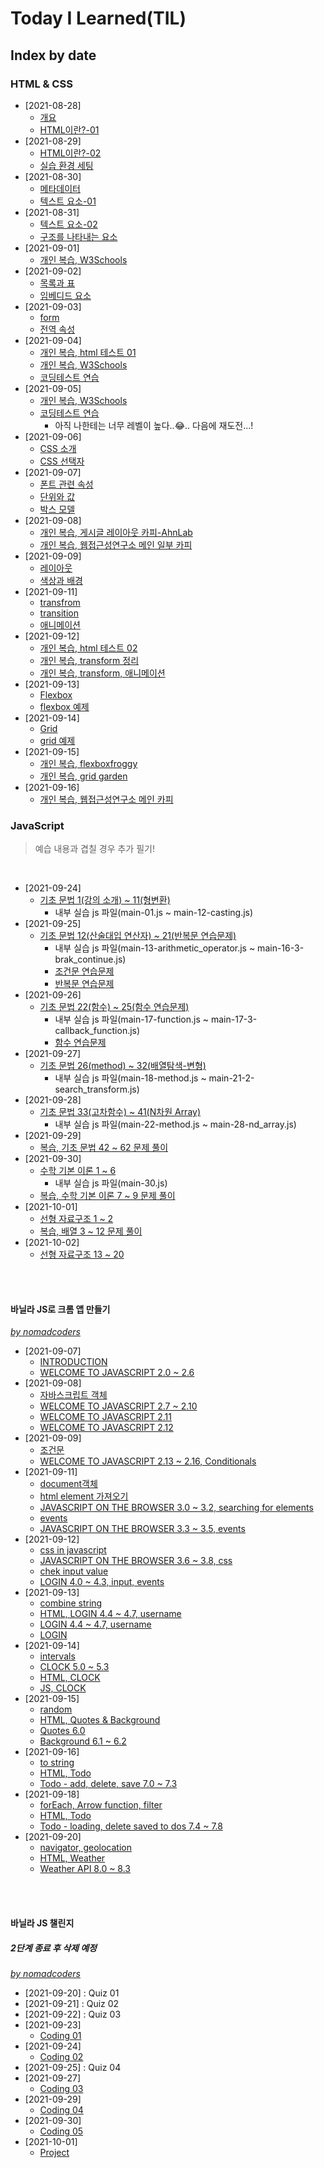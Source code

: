 # Today I Learned(TIL)

## Index by date
### HTML & CSS
- [2021-08-28]
  - [개요](./html/00_html-summary.md#%EA%B0%9C%EC%9A%94)
  - [HTML이란?-01](./html/00_html-summary.md#html%EC%9D%B4%EB%9E%80-01)
- [2021-08-29]
  - [HTML이란?-02](./html/00_html-summary.md#html%EC%9D%B4%EB%9E%80-02)
  - [실습 환경 세팅](./html/210829_index.html)
- [2021-08-30]
  - [메타데이터](./html/00_html-summary.md#%EB%A9%94%ED%83%80%EB%8D%B0%EC%9D%B4%ED%84%B0)
  - [텍스트 요소-01](./html/00_html-summary.md#%ED%85%8D%EC%8A%A4%ED%8A%B8-%EC%9A%94%EC%86%8C-01)
- [2021-08-31]
  - [텍스트 요소-02](./html/00_html-summary.md#%ED%85%8D%EC%8A%A4%ED%8A%B8-%EC%9A%94%EC%86%8C-02)
  - [구조를 나타내는 요소](./html/00_html-summary.md#%EA%B5%AC%EC%A1%B0%EB%A5%BC-%EB%82%98%ED%83%80%EB%82%B4%EB%8A%94-%EC%9A%94%EC%86%8C)
- [2021-09-01]
  - [개인 복습, W3Schools](./html/210901_html-review.html)
- [2021-09-02]
  - [목록과 표](./html/00_html-summary.md#%EB%AA%A9%EB%A1%9D%EA%B3%BC-%ED%91%9C)
  - [임베디드 요소](./html/00_html-summary.md#%EC%9E%84%EB%B2%A0%EB%94%94%EB%93%9C-%EC%9A%94%EC%86%8C)
- [2021-09-03]
  - [form](./html/00_html-summary.md#form)
  - [전역 속성](./html/00_html-summary.md#%EC%A0%84%EC%97%AD-%EC%86%8D%EC%84%B1)
- [2021-09-04]
  - [개인 복습, html 테스트 01](./html/210904_html-test.html)
  - [개인 복습, W3Schools](./html/210904_html-review.html)
  - [코딩테스트 연습](./html/210904_coding-test.js)
- [2021-09-05]
  - [개인 복습, W3Schools](./html/210905_html-review.html)
  - [코딩테스트 연습](./html/210905_coding-test.js)
    - 아직 나한테는 너무 레벨이 높다..😂.. 다음에 재도전...!
- [2021-09-06]
  - [CSS 소개](./html/00_html-summary.md#CSS-%EC%86%8C%EA%B0%9C)
  - [CSS 선택자](./html/00_html-summary.md#CSS-%EC%84%A0%ED%83%9D%EC%9E%90)
- [2021-09-07]
  - [폰트 관련 속성](./html/00_html-summary.md#%ED%8F%B0%ED%8A%B8-%EA%B4%80%EB%A0%A8-%EC%86%8D%EC%84%B1)
  - [단위와 값](./html/00_html-summary.md#%EB%8B%A8%EC%9C%84%EC%99%80-%EA%B0%92)
  - [박스 모델](./html/00_html-summary.md#%EB%B0%95%EC%8A%A4-%EB%AA%A8%EB%8D%B8)
- [2021-09-08]
  - [개인 복습, 게시글 레이아웃 카피-AhnLab](./html/_project/01_ahn/210908_example-ahnlab.html)
  - [개인 복습, 웹접근성연구소 메인 일부 카피](./html/_project/02_wah/210908_example-wah.html)
- [2021-09-09]
  - [레이아웃](./html/00_html-summary.md#%EB%A0%88%EC%9D%B4%EC%95%84%EC%9B%83)
  - [색상과 배경](./html/00_html-summary.md#%EC%83%89%EC%83%81%EA%B3%BC-%EB%B0%B0%EA%B2%BD)
- [2021-09-11]
  - [transfrom](./html/00_html-summary.md#transform)
  - [transition](./html/00_html-summary.md#transition)
  - [애니메이션](./html/00_html-summary.md#%EC%95%A0%EB%8B%88%EB%A9%94%EC%9D%B4%EC%85%98)
- [2021-09-12]
  - [개인 복습, html 테스트 02](./html/210912_html-test.html)
  - [개인 복습, transform 정리](./html/210912_html-transform.html)
  - [개인 복습, transform, 애니메이션](./html/210912_html-cube.html)
- [2021-09-13]
  - [Flexbox](./html/00_html-summary.md#Flexbox)
  - [flexbox 예제](./html/210913_css-21_flexbox.html)
- [2021-09-14]
  - [Grid](./html/00_html-summary.md#Grid)
  - [grid 예제](./html/210914_css-22_grid.html)
- [2021-09-15]
  - [개인 복습, flexboxfroggy](./html/210915_html-flexboxfroggy.md)
  - [개인 복습, grid garden](./html/210915_html-gridgarden.md)
- [2021-09-16]
  - [개인 복습, 웹접근성연구소 메인 카피](./html/_project/03_wah-responsive/index.html)

### JavaScript
> 예습 내용과 겹칠 경우 추가 필기!
<br>

- [2021-09-24]
  - [기초 문법 1(강의 소개) ~ 11(형변환)](./javascript/00_javascript-summary.md#JavaScript%3F)
    - 내부 실습 js 파일(main-01.js ~ main-12-casting.js)
- [2021-09-25]
  - [기초 문법 12(산술대입 연산자) ~ 21(반복문 연습문제)](./javascript/00_javascript-summary.md#%EC%97%B0%EC%82%B0%EC%9E%90)
    - 내부 실습 js 파일(main-13-arithmetic_operator.js ~ main-16-3-brak_continue.js)
    - [조건문 연습문제](./javascript/zerobase/test/basic/15-test.js)
    - [반복문 연습문제](./javascript/zerobase/test/basic/16-test.js)
- [2021-09-26]
  - [기초 문법 22(함수) ~ 25(함수 연습문제)](./javascript/00_javascript-summary.md#Function)
    - 내부 실습 js 파일(main-17-function.js ~ main-17-3-callback_function.js)
    - [함수 연습문제](./javascript/zerobase/test/basic/17-test.js)
- [2021-09-27]
  - [기초 문법 26(method) ~ 32(배열탐색-변형)](./javascript/00_javascript-summary.md#method)
    - 내부 실습 js 파일(main-18-method.js ~ main-21-2-search_transform.js)
- [2021-09-28]
  - [기초 문법 33(고차함수) ~ 41(N차원 Array)](./javascript/00_javascript-summary.md#method)
    - 내부 실습 js 파일(main-22-method.js ~ main-28-nd_array.js)
- [2021-09-29]
  - [복습, 기초 문법 42 ~ 62 문제 풀이](./javascript/zerobase/test/basic/index.md)
- [2021-09-30]
  - [수학 기본 이론 1 ~ 6](./javascript/00_javascript-summary.md#Operation)
    - 내부 실습 js 파일(main-30.js)
  - [복습, 수학 기본 이론 7 ~ 9 문제 풀이](./javascript/zerobase/test/operation/index.md)
- [2021-10-01]
  - [선형 자료구조 1 ~ 2](./javascript/00_javascript-summary.md#Data-structure)
  - [복습, 배열 3 ~ 12 문제 풀이](./javascript/zerobase/test/data-structure/linear/index.md)
- [2021-10-02]
  - [선형 자료구조 13 ~ 20](./javascript/00_javascript-summary.md#prototype)
<br>
<br>

#### 바닐라 JS로 크롬 앱 만들기
<cite><a href="https://nomadcoders.co/javascript-for-beginners">by nomadcoders</a></cite>
<br>

- [2021-09-07]
  - [INTRODUCTION](./javascript/00_javascript-summary.md#JavaScript%3F)
  - [WELCOME TO JAVASCRIPT 2.0 ~ 2.6](./javascript/project-momentum/01_practice.js)
- [2021-09-08]
  - [자바스크립트 객체](./javascript/00_javascript-summary.md#Function)
  - [WELCOME TO JAVASCRIPT 2.7 ~ 2.10](./javascript/project-momentum/02_practice.js)
  - [WELCOME TO JAVASCRIPT 2.11](./javascript/project-momentum/03_practice-calculator.js)
  - [WELCOME TO JAVASCRIPT 2.12](./javascript/project-momentum/04_practice.js)
- [2021-09-09]
  - [조건문](./javascript/00_javascript-summary.md#Conditionals)
  - [WELCOME TO JAVASCRIPT 2.13 ~ 2.16, Conditionals](./javascript/project-momentum/05_practice.js)
- [2021-09-11]
  - [document객체](./javascript/00_javascript-summary.md#Document)
  - [html element 가져오기](./javascript/00_javascript-summary.md#getElement)
  - [JAVASCRIPT ON THE BROWSER 3.0 ~ 3.2, searching for elements](./javascript/project-momentum/06_practice.js)
  - [events](./javascript/00_javascript-summary.md#events)
  - [JAVASCRIPT ON THE BROWSER 3.3 ~ 3.5, events](./javascript/project-momentum/07_practice.js)
- [2021-09-12]
  - [css in javascript](./javascript/00_javascript-summary.md#css-in-javascript)
  - [JAVASCRIPT ON THE BROWSER 3.6 ~ 3.8, css](./javascript/project-momentum/08_practice.js)
  - [chek input value](./javascript/00_javascript-summary.md#check-input-value)
  - [LOGIN 4.0 ~ 4.3, input, events](./javascript/project-momentum/09_practice.js)
- [2021-09-13]
  - [combine string](./javascript/00_javascript-summary.md#combine-string)
  - [HTML, LOGIN 4.4 ~ 4.7, username](./javascript/project-momentum/test2.html)
  - [LOGIN 4.4 ~ 4.7, username](./javascript/project-momentum/10_practice.js)
  - [LOGIN](./javascript/project-momentum/momentum/js/greetings.js)
- [2021-09-14]
  - [intervals](./javascript/00_javascript-summary.md#intervals)
  - [CLOCK 5.0 ~ 5.3](./javascript/project-momentum/11_practice.js)
  - [HTML, CLOCK](./javascript/project-momentum/momentum/index.html)
  - [JS, CLOCK](./javascript/project-momentum/momentum/js/clock.js)
- [2021-09-15]
  - [random](./javascript/00_javascript-summary.md#random)
  - [HTML, Quotes & Background](./javascript/project-momentum/momentum/index.html)
  - [Quotes 6.0](./javascript/project-momentum/momentum/js/quotes.js)
  - [Background 6.1 ~ 6.2](./javascript/project-momentum/momentum/js/background.js)
- [2021-09-16]
  - [to string](./javascript/00_javascript-summary.md#object-to-string)
  - [HTML, Todo](./javascript/project-momentum/momentum/index.html)
  - [Todo - add, delete, save 7.0 ~ 7.3](./javascript/project-momentum/momentum/js/todo.js)
- [2021-09-18]
  - [forEach, Arrow function, filter](./javascript/00_javascript-summary.md#forEach)
  - [HTML, Todo](./javascript/project-momentum/momentum/index.html)
  - [Todo - loading, delete saved to dos 7.4 ~ 7.8](./javascript/project-momentum/momentum/js/todo.js)
- [2021-09-20]
  - [navigator, geolocation](./javascript/00_javascript-summary.md#geolocation)
  - [HTML, Weather](./javascript/project-momentum/momentum/index.html)
  - [Weather API 8.0 ~ 8.3](./javascript/project-momentum/momentum/js/todo.js)
<br>
<br>

#### 바닐라 JS 챌린지
##### 2단계 종료 후 삭제 예정
<cite><a href="https://nomadcoders.co/vanillajs-challenge">by nomadcoders</a></cite>
<br>

- [2021-09-20] : Quiz 01
- [2021-09-21] : Quiz 02
- [2021-09-22] : Quiz 03
- [2021-09-23]
  - [Coding 01](./javascript/challenge-vanilla/210923/index.html)
- [2021-09-24]
  - [Coding 02](./javascript/challenge-vanilla/210924/index.html)
- [2021-09-25] : Quiz 04
- [2021-09-27]
  - [Coding 03](./javascript/challenge-vanilla/210927/index.html)
- [2021-09-29]
  - [Coding 04](./javascript/challenge-vanilla/210929/index.html)
- [2021-09-30]
  - [Coding 05](./javascript/challenge-vanilla/210930/index.html)
- [2021-10-01]
  - [Project](./javascript/challenge-vanilla/211001/index.html)

<!-- 
띄어쓰기는 + 대신 - 로 적용
인코더 : %EA%B5%AC%EC%A1%B0%EB%A5%BC+%EB%82%98%ED%83%80%EB%82%B4%EB%8A%94+%EC%9A%94%EC%86%8C
git : %EA%B5%AC%EC%A1%B0%EB%A5%BC-%EB%82%98%ED%83%80%EB%82%B4%EB%8A%94-%EC%9A%94%EC%86%8C
 -->
